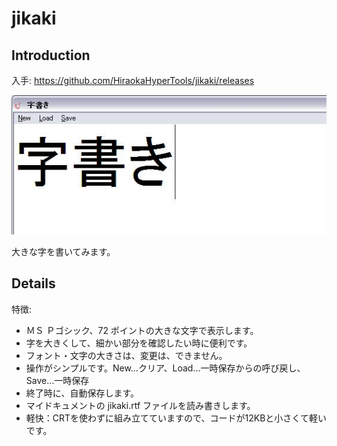 # jikaki
## Introduction

入手: https://github.com/HiraokaHyperTools/jikaki/releases

![Screen shot](https://raw.githubusercontent.com/HiraokaHyperTools/jikaki/1.2.0.0/ss.jpg)

大きな字を書いてみます。

## Details
特徴:

- ＭＳ Ｐゴシック、72 ポイントの大きな文字で表示します。
- 字を大きくして、細かい部分を確認したい時に便利です。
- フォント・文字の大きさは、変更は、できません。
- 操作がシンプルです。New…クリア、Load…一時保存からの呼び戻し、Save…一時保存
- 終了時に、自動保存します。
- マイドキュメントの jikaki.rtf ファイルを読み書きします。
- 軽快：CRTを使わずに組み立てていますので、コードが12KBと小さくて軽いです。
